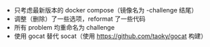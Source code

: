 - 只考虑最新版本的 docker compose（镜像名为 -challenge 结尾）
- 调整（删除）了一些选项，reformat 了一些代码
- 所有 problem 均重命名为 challenge
- 使用 gocat 替代 socat（使用 <https://github.com/taoky/gocat> 构建）
